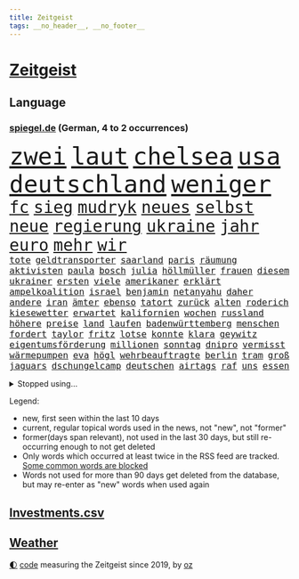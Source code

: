 ```yaml
---
title: Zeitgeist
tags: __no_header__, __no_footer__
---
```


# [Zeitgeist](https://oliz.io/zeitgeist/)

## Language

<h3><a href="https://www.spiegel.de" target="_blank">spiegel.de</a> (German, 4 to 2 occurrences)</h3>
<p style="font-family:monospace">
<span style="font-size:32pt"><a href="news_links.html#zwei" class="current">zwei</a></span>
<span style="font-size:32pt"><a href="news_links.html#laut" class="current">laut</a></span>
<span style="font-size:32pt"><a href="news_links.html#chelsea" class="current">chelsea</a></span>
<span style="font-size:32pt"><a href="news_links.html#usa" class="current">usa</a></span>
<span style="font-size:32pt"><a href="news_links.html#deutschland" class="current">deutschland</a></span>
<span style="font-size:32pt"><a href="news_links.html#weniger" class="current">weniger</a></span>
<br>
<span style="font-size:22pt"><a href="news_links.html#fc" class="current">fc</a></span>
<span style="font-size:22pt"><a href="news_links.html#sieg" class="current">sieg</a></span>
<span style="font-size:22pt"><a href="news_links.html#mudryk" class="new">mudryk</a></span>
<span style="font-size:22pt"><a href="news_links.html#neues" class="current">neues</a></span>
<span style="font-size:22pt"><a href="news_links.html#selbst" class="current">selbst</a></span>
<span style="font-size:22pt"><a href="news_links.html#neue" class="current">neue</a></span>
<span style="font-size:22pt"><a href="news_links.html#regierung" class="current">regierung</a></span>
<span style="font-size:22pt"><a href="news_links.html#ukraine" class="current">ukraine</a></span>
<span style="font-size:22pt"><a href="news_links.html#jahr" class="current">jahr</a></span>
<span style="font-size:22pt"><a href="news_links.html#euro" class="current">euro</a></span>
<span style="font-size:22pt"><a href="news_links.html#mehr" class="current">mehr</a></span>
<span style="font-size:22pt"><a href="news_links.html#wir" class="current">wir</a></span>
<br>
<span style="font-size:12pt"><a href="news_links.html#tote" class="current">tote</a></span>
<span style="font-size:12pt"><a href="news_links.html#geldtransporter" class="new">geldtransporter</a></span>
<span style="font-size:12pt"><a href="news_links.html#saarland" class="current">saarland</a></span>
<span style="font-size:12pt"><a href="news_links.html#paris" class="current">paris</a></span>
<span style="font-size:12pt"><a href="news_links.html#räumung" class="current">räumung</a></span>
<span style="font-size:12pt"><a href="news_links.html#aktivisten" class="current">aktivisten</a></span>
<span style="font-size:12pt"><a href="news_links.html#paula" class="new">paula</a></span>
<span style="font-size:12pt"><a href="news_links.html#bosch" class="current">bosch</a></span>
<span style="font-size:12pt"><a href="news_links.html#julia" class="current">julia</a></span>
<span style="font-size:12pt"><a href="news_links.html#höllmüller" class="new">höllmüller</a></span>
<span style="font-size:12pt"><a href="news_links.html#frauen" class="current">frauen</a></span>
<span style="font-size:12pt"><a href="news_links.html#diesem" class="current">diesem</a></span>
<span style="font-size:12pt"><a href="news_links.html#ukrainer" class="current">ukrainer</a></span>
<span style="font-size:12pt"><a href="news_links.html#ersten" class="current">ersten</a></span>
<span style="font-size:12pt"><a href="news_links.html#viele" class="current">viele</a></span>
<span style="font-size:12pt"><a href="news_links.html#amerikaner" class="current">amerikaner</a></span>
<span style="font-size:12pt"><a href="news_links.html#erklärt" class="current">erklärt</a></span>
<span style="font-size:12pt"><a href="news_links.html#ampelkoalition" class="current">ampelkoalition</a></span>
<span style="font-size:12pt"><a href="news_links.html#israel" class="current">israel</a></span>
<span style="font-size:12pt"><a href="news_links.html#benjamin" class="current">benjamin</a></span>
<span style="font-size:12pt"><a href="news_links.html#netanyahu" class="current">netanyahu</a></span>
<span style="font-size:12pt"><a href="news_links.html#daher" class="current">daher</a></span>
<span style="font-size:12pt"><a href="news_links.html#andere" class="current">andere</a></span>
<span style="font-size:12pt"><a href="news_links.html#iran" class="current">iran</a></span>
<span style="font-size:12pt"><a href="news_links.html#ämter" class="current">ämter</a></span>
<span style="font-size:12pt"><a href="news_links.html#ebenso" class="current">ebenso</a></span>
<span style="font-size:12pt"><a href="news_links.html#tatort" class="current">tatort</a></span>
<span style="font-size:12pt"><a href="news_links.html#zurück" class="current">zurück</a></span>
<span style="font-size:12pt"><a href="news_links.html#alten" class="current">alten</a></span>
<span style="font-size:12pt"><a href="news_links.html#roderich" class="new">roderich</a></span>
<span style="font-size:12pt"><a href="news_links.html#kiesewetter" class="new">kiesewetter</a></span>
<span style="font-size:12pt"><a href="news_links.html#erwartet" class="current">erwartet</a></span>
<span style="font-size:12pt"><a href="news_links.html#kalifornien" class="current">kalifornien</a></span>
<span style="font-size:12pt"><a href="news_links.html#wochen" class="current">wochen</a></span>
<span style="font-size:12pt"><a href="news_links.html#russland" class="current">russland</a></span>
<span style="font-size:12pt"><a href="news_links.html#höhere" class="current">höhere</a></span>
<span style="font-size:12pt"><a href="news_links.html#preise" class="current">preise</a></span>
<span style="font-size:12pt"><a href="news_links.html#land" class="current">land</a></span>
<span style="font-size:12pt"><a href="news_links.html#laufen" class="current">laufen</a></span>
<span style="font-size:12pt"><a href="news_links.html#badenwürttemberg" class="current">badenwürttemberg</a></span>
<span style="font-size:12pt"><a href="news_links.html#menschen" class="current">menschen</a></span>
<span style="font-size:12pt"><a href="news_links.html#fordert" class="current">fordert</a></span>
<span style="font-size:12pt"><a href="news_links.html#taylor" class="current">taylor</a></span>
<span style="font-size:12pt"><a href="news_links.html#fritz" class="current">fritz</a></span>
<span style="font-size:12pt"><a href="news_links.html#lotse" class="new">lotse</a></span>
<span style="font-size:12pt"><a href="news_links.html#konnte" class="current">konnte</a></span>
<span style="font-size:12pt"><a href="news_links.html#klara" class="current">klara</a></span>
<span style="font-size:12pt"><a href="news_links.html#geywitz" class="new">geywitz</a></span>
<span style="font-size:12pt"><a href="news_links.html#eigentumsförderung" class="new">eigentumsförderung</a></span>
<span style="font-size:12pt"><a href="news_links.html#millionen" class="current">millionen</a></span>
<span style="font-size:12pt"><a href="news_links.html#sonntag" class="current">sonntag</a></span>
<span style="font-size:12pt"><a href="news_links.html#dnipro" class="current">dnipro</a></span>
<span style="font-size:12pt"><a href="news_links.html#vermisst" class="current">vermisst</a></span>
<span style="font-size:12pt"><a href="news_links.html#wärmepumpen" class="current">wärmepumpen</a></span>
<span style="font-size:12pt"><a href="news_links.html#eva" class="current">eva</a></span>
<span style="font-size:12pt"><a href="news_links.html#högl" class="new">högl</a></span>
<span style="font-size:12pt"><a href="news_links.html#wehrbeauftragte" class="current">wehrbeauftragte</a></span>
<span style="font-size:12pt"><a href="news_links.html#berlin" class="current">berlin</a></span>
<span style="font-size:12pt"><a href="news_links.html#tram" class="current">tram</a></span>
<span style="font-size:12pt"><a href="news_links.html#groß" class="current">groß</a></span>
<span style="font-size:12pt"><a href="news_links.html#jaguars" class="new">jaguars</a></span>
<span style="font-size:12pt"><a href="news_links.html#dschungelcamp" class="current">dschungelcamp</a></span>
<span style="font-size:12pt"><a href="news_links.html#deutschen" class="current">deutschen</a></span>
<span style="font-size:12pt"><a href="news_links.html#airtags" class="new">airtags</a></span>
<span style="font-size:12pt"><a href="news_links.html#raf" class="current">raf</a></span>
<span style="font-size:12pt"><a href="news_links.html#uns" class="current">uns</a></span>
<span style="font-size:12pt"><a href="news_links.html#essen" class="current">essen</a></span>
</p>
<details>
<summary>Stopped using...</summary>
<p class="former" style="font-size:12pt">
hsv(815) digitalisierung(814) ebenfalls(814) geduld(814) gestartet(814) innenminister(814) korruption(814) mannschaft(814) wirkte(814) atmosphäre(813) bundestags(813) doku(813) stunde(813) äußern(813) behandlung(812) entlastet(812) moderne(812) schlug(812) wahlen(812) abends(811) angeklagter(811) denken(811) depressionen(811) interne(811) klimaneutral(811) krankenhäusern(811) positive(811) witz(811) bitten(810) eingeschränkt(810) evakuiert(810) mainz(810) 75(809) drama(809) erholung(809) gelände(809) gesamte(809) prüfung(809) recep(809) richterin(809) tayyip(809) unabhängige(809) versteigert(809) vorbereitet(809) antreten(808) bedenken(808) einstigen(808) festnahmen(808) ließen(808) mali(808) syrien(808) uhr(808) verhandelt(808) anspruch(807) augsburg(807) erklärte(807) geplanten(807) insgesamt(807) niederlanden(807) rassistisch(807) schwangere(807) umwelt(807) veranstaltung(807) verschieben(807) behandelt(806) breit(806) eintracht(806) halben(806) himmel(806) klaren(806) maske(806) märchen(806) nominiert(806) selben(806) usbehörden(806) betriebe(805) einführen(805) einzug(805) erteilt(805) fahrrad(805) gebrochen(805) kiel(805) anthony(804) badenwürttembergs(804) benzin(804) dominiert(804) eingebrochen(804) geworfen(804) julian(804) weißen(804) ziemlich(804) bestraft(803) fuhr(803) möglichst(803) rat(803) sc(803) schießt(803) verbindung(803) wiederholt(803) abgang(802) amerikanischen(802) belarussische(802) durchsuchungen(802) entdecken(802) gehören(802) islamischen(802) jahrzehntelang(802) sinn(802) infektion(801) klubs(801) drastische(800) eigentümer(800) null(800) schottland(800) demonstrationen(799) falschen(799) ministerpräsidentin(799) stärke(799) indes(798) jemen(798) siegte(798) stream(798) verbrechen(798) begründet(797) olympische(797) organisation(797) schülerinnen(797) vw(797) beteiligung(796) debatten(796) impfstoff(796) modell(796) auftrag(795) demokratische(795) gering(795) küstenwache(795) siegen(795) verbände(795) belegen(794) pflegekräfte(794) affäre(792) lücke(792) vorgaben(791) brach(790) nachbar(789) verwickelt(789) verhandeln(788) teilnahme(787) apps(786) favorit(786) griechischen(786) verwaltungsgericht(786) exporte(785) vieles(785) s(783) enttäuschung(782) folter(782) alexandra(781) bangt(781) empfehlung(780) aufgefunden(779) stellung(779) rang(778) kassieren(777) syrer(777) uhaft(776) bundesverfassungsgericht(775) rutschte(774) schock(773) sarah(772) schmerz(770) bundesnetzagentur(769) jurist(769) sogenannten(769) olympia(767) kleinkind(763) erhebliche(762) nächstes(762) zeitung(759) härtere(755) heizen(754) sprit(754) bbc(752) drohne(752) 85(749) maschinen(746) mehren(745) ärmelkanal(745) brachten(739) heidelberg(722) polizeiruf(714) zusätzlichen(705) fotografiert(697) diagnose(695) gezielt(687) rückgang(671) medaille(668) hochschulen(660) verantwortliche(649) politikern(648) zusammengebrochen(647) orte(646) athen(645) strebt(645) bewirbt(641) gebeten(630) angebote(627) westlichen(618) zwischenfall(617) werte(614) trost(601) holz(596) gestanden(594) 800(589) gefilmt(571) kontinent(571) gegend(569) arte(551) morgens(551) rereportage(551) brannte(548) irre(541) 9(537) chaotischen(532) insbesondere(531) sichtbar(520) gremium(518) erfolglos(517) einführung(516) vertretung(515) lebten(514) fossilen(511) fraktion(509) staatskonzern(495) 400000(489) funktionen(488) verstecken(481) nachmittag(479) meldeten(468) draghi(466) koalitionsvertrag(459) emotionen(449) mutmaßliches(447) vermitteln(444) zeitpunkt(436) volksverhetzung(435) zurückgezogen(433) einander(432) gasversorgung(431) strackzimmermann(429) parlamentarier(428) rotterdam(425) abu(424) inklusive(423) schlimme(422) härte(421) luftwaffe(420) schülerin(419) töchtern(419) betrüger(414) stadtteil(414) generationen(413) summen(411) rande(407) auge(405) geringer(405) gestiegene(404) regierungen(403) trip(403) quält(399) historischer(397) mache(396) begehen(395) auseinandersetzungen(394) außenministerium(393) brandbrief(389) gelb(389) dinosaurier(387) meteorologen(387) loch(386) diskussionen(384) swift(383) teuerung(378) angekündigte(377) gedenkt(375) senden(374) brown(370) klappt(370) bronze(369) bundesinnenministerin(369) südosten(365) menschenrechtler(364) 68(362) bat(362) gefechte(360) wolf(357) kahn(354) verringern(351) donezk(349) mitgliedstaaten(347) mutigen(346) gerichte(344) 2002(343) großbrand(341) brandanschlag(340) entführung(340) verzweifeln(339) aufgeklärt(338) erneuert(336) teilten(336) einheit(332) fremd(330) erstem(329) reichweite(327) sofortige(326) vereinigte(319) premierministerin(318) verwaltung(314) schülern(313) gitter(309) problems(308) straßburg(306) stammen(305) krause(304) geplanter(303) terror(303) lücken(301) arbeitszeit(299) taktik(298) inakzeptable(295) odessa(294) spiegelbildungsnewsletter(294) stoff(294) fußballspiel(293) linkspartei(293) beschuldigten(290) schneiden(290) rekordtief(289) austausch(288) erneuerbare(288) töchter(288) nukleare(287) typ(285) 34(284) baustelle(284) zugriff(281) energiesparen(280) sexualisierte(280) wappnen(280) breiten(279) obergrenze(279) austricksen(278) messerattacke(277) hochrangige(275) schnellere(275) günstige(274) rahmen(274) nationalelf(270) spart(270) kriegsführung(268) sizilien(267) house(266) abgrund(264) g7(263) spürt(261) ernste(257) spannung(257) zuschauern(257) beigelegt(256) täters(256) 24jährige(254) speichern(252) einsetzt(251) gewalttaten(250) schönen(250) haare(248) pipelines(248) indische(246) taugt(246) bayreuth(244) generalstaatsanwaltschaft(244) stichwahl(244) nachvollziehbar(241) übergriffen(241) gefangenenaustausch(239) filialen(238) ifoinstituts(237) lokführer(236) mannheim(234) gefährdete(233) unterlag(231) fragwürdige(230) gepäck(230) hoeneß(229) uli(229) netzagenturchef(227) prinzessin(227) verfassungswidrig(226) schonen(225) westjordanland(225) hitze(224) isoliert(224) airport(223) längerer(220) lösungen(220) syrischen(220) vereidigt(220) managerin(219) suchte(219) angeschlagenen(218) vermittelte(218) waggons(218) besitzt(217) dauerhaften(217) r(217) regierungsbildung(215) titelverteidiger(215) affenpocken(214) budget(214) fdppolitikerin(214) libanon(214) brittney(213) griner(213) sanktionieren(213) debattiert(212) 16jährigen(211) erdoğans(211) 110(210) nachbesserungen(210) usbasketballerin(210) angeschossen(209) black(207) verschleiert(207) toben(206) kapazitäten(204) henry(203) ruben(203) handgreiflich(202) provozieren(201) manch(200) tempel(200) zunehmender(200) übung(199) weltrekord(197) attestiert(196) jimmy(196) 9eurotickets(195) defekt(195) terrororganisation(195) bestimmter(194) kaputte(194) medikament(194) neuseelands(194) erobern(190) intervention(190) misshandelt(190) neustart(190) afdpolitiker(189) ausgewählt(189) wmhalbfinale(189) arbeiteten(188) artikel(187) erfinder(186) jubelte(186) bruttoinlandsprodukt(184) angelegte(183) plädieren(183) ryan(182) genauer(181) stützen(181) 20jähriger(180) geeigneten(179) detonationen(176) hessische(176) portugals(176) reservisten(176) strich(176) cumexaffäre(175) freizeit(175) hungernden(175) misere(175) unzufriedene(175) vorschreiben(175) demonstrant(173) 27jährige(172) weltstar(172) brandstifter(171) frauenrechte(171) schlägerei(170) frist(169) koffer(169) lucas(169) oslo(169) schadstoffe(169) gartenkolumne(168) gekürt(168) kultusminister(168) bestechung(167) ema(167) usraumfahrtbehörde(167) antisemitismusvorwürfen(166) folgten(166) versorger(166) digitale(165) gaskrise(165) zugezogen(165) importverbot(163) schwede(163) angehoben(161) historikerin(160) klausmichael(160) schleuser(160) zurückhaltung(160) privater(159) gruppenphase(158) besprüht(157) dach(157) klimafreundlich(157) tribut(157) service(156) effektiv(155) offenlegen(155) japanischer(154) lautes(154) expertinnen(153) motorradfahrer(153) 6000(152) effekt(152) fahrerin(152) sterling(152) ellen(151) unterkunft(151) teenagern(149) 40jährige(148) korrekt(148) kulturpolitik(148) schmelzen(148) technisch(148) drohnenangriff(147) aufatmen(146) gründet(146) kanalinsel(146) prostitution(146) seltsam(146) lizzo(145) diana(144) nation(144) üblich(144) gelohnt(143) ron(143) durchs(142) postfaschistische(142) dopingprobe(141) dopings(141) streiks(141) abgeräumt(140) verabschiedete(140) berechnungen(139) einladung(139) exweltmeister(138) hoffnungsträger(138) verpflichtungen(138) auszusetzen(137) desantis(136) gaspreis(136) leistet(136) shitstorm(135) 14jährige(134) bach(134) haken(133) harmlos(133) home(133) massenhaft(133) uswahl(133) 27jähriger(132) selbstbewusstsein(132) smart(132) spätsommer(132) tv+(132) wunderbar(132) usstaat(131) angezeigt(130) rot(130) zusammenprall(130) energiequelle(128) falten(128) gehörten(128) anhaltender(127) aufbegehren(127) ussenat(127) wenigstens(127) beworben(126) gezielten(126) hilfspaket(126) regenfällen(126) sicherer(126) ermordete(125) samuel(125) eismassen(124) lebensgefährliche(124) extremismus(123) faktoren(123) alex(122) deutlicher(122) musikers(122) geldwäsche(121) klargestellt(121) rowling(121) energiepauschale(120) oppositionschef(120) achtziger(119) cumex(119) gänzlich(119) schiefgehen(119) skizziert(119) staatsstreich(119) befürworten(118) verlage(118) wunderkind(118) angeblicher(117) atlantik(117) berechnet(117) drehbuchautor(117) erforderlich(117) forschern(117) glaubte(117) saisonsieg(116) behindert(115) fdpvize(115) handschlag(114) offenlegung(113) regisseurin(113) vorangekommen(113) celsius(112) fauci(112) fristverlängerung(112) kanadischen(112) kurznachrichtendienst(112) mainzer(112) usbörsenaufsicht(112) verfassungsgericht(112) videotest(112) bösewicht(111) erzeugt(111) verprügelt(111) bauart(110) geteilt(110) igor(110) elektroschrott(107) listen(107) abpfiff(106) bereut(106) luftangriff(106) nationalsozialismus(106) unabhängigen(106) vorurteile(106) machtmissbrauch(105) parteiübergreifend(105) zeitlich(105) eingeführten(104) jk(104) andré(103) ber(103) gedrosselt(103) strafrechtliche(103) stromkosten(103) branchen(102) rechtsradikale(102) roboter(102) sadness(102) triangle(102) abgelöst(101) blockierten(101) bundesnetzagenturchef(101) leyens(101) strompreisbremse(101) tigray(101) befreiten(99) geschlecht(99) mondmission(99) abtrünnigen(98) gegenangriff(98) hinweisgeber(98) krone(98) rausgeworfen(98) modewelt(97) wohnraum(97) fachmesse(96) stromausfällen(96) abermals(95) bootsunglück(95) fortschrittlich(95) spiels(95) sprangen(95) forscherin(94) pflichten(94) euparlaments(93) ios(93) vakzinen(93) fortschritte(92) prozessauftakt(92) it's(91) mitteilte(91) stärkere(91) wirtschaftsinteressen(91) allgegenwärtig(90) arbeitgeberpräsident(90) arbeitszeiterfassung(90) brennholz(90) charakter(90) dauerkrise(90) dulger(90) einwanderung(90) floridas(90) nahbar(90) penibel(90) verschenkt(90) wlan(90) balkanroute(89) brutalität(89) degeneres(89) extremistische(89) geldentzug(89) grenzgebiet(89) kassierer(89) opel(89) schäuble(89) windsors(89) bedeutende(88) matthäus(88) neymar(88) rückschlägen(88) sofortiger(88) östlund(88) ausscheiden(87) eisenbahner(87) finanzämter(87) haustier(87) lobte(87) maßnahmenpaket(87) nacken(87) routine(87) watch(87) álvarez(87) 800000(86) angepasste(86) aufgenommenen(86) heiko(86) kündigungen(86) sauber(86) 47jähriger(85) boomer(85) dreieinhalb(85) düpierte(85) früherkennung(85) geschleust(85) harmlosen(85) höheren(85) juliane(85) store(85) superspreaderevent(85) belastungsgrenze(84) daniela(84) einflussreichsten(84) imperialismus(84) iocpräsident(84) nominierungen(84) ode(84) verfilmt(84) verhältnissen(84) haushaltsausschuss(83) härtesten(83) manches(83) steuerrecht(83) strategischen(83) teamkollegen(83) zitiert(83) 27jährigen(82) bauarbeiter(82) bundeswehrverband(82) gehüllt(82) hungersnot(82) regimes(82) symbole(82) unstimmigkeiten(82) wiktor(82) benennen(81) besiegen(81) durchgehalten(81) katze(81) kolonien(81) kreativen(81) mögen(81) verschwörungsideologien(81) vizepräsidentin(81) waffenhändler(81) 53jährige(80) benennt(80) dahintersteckt(80) guttenberg(80) karltheodor(80) nachhaltigkeitsziele(80) poetische(80) soldatin(80) ausgestanden(79) belgiens(79) giroud(79) isolierung(79) olivier(79) sportdirektor(79) verbandes(79) wahlsieg(79) alleingelassen(78) dahmer(78) debütroman(78) erzielen(78) exwirecardchef(78) faschistischen(78) judith(78) polare(78) razzien(78) staatlicher(78) umfassend(78) verrückten(78) wmgastgeber(78) wärmen(78) 153(77) 3500(77) ausbreiten(77) finanzausschuss(77) geheimdokumente(77) rechtsnationalen(77) benachteiligten(76) facebookmutter(76) großrazzia(76) schreiner(76) warburg(76) fatal(75) massenweise(75) milliardenschweres(75) applenutzer(74) dominik(74) festnehmen(74) hilary(74) intensiv(74) reichensteuer(74) sozialdemokrat(74) 7500(73) bosnienherzegowina(73) düngemittel(73) kohl(73) neunziger(73) portugiesische(73) schräge(73) verharmlost(73) besitz(72) gekehrt(72) militärbasen(72) revolutionsgarden(72) bereichen(71) fahrplan(71) forscht(71) getarnt(71) indonesien(71) medienschaffende(71) sec(71) spitznamen(71) ausgesperrt(70) carter(70) präferenz(70) 02rückstand(69) altem(69) ausmachen(69) desaströsen(69) dwd(69) eugipfel(69) feindselige(69) streits(69) vorziehen(69) erinnerte(68) karlheinz(68) leukämie(68) rummenigge(68) synagoge(68) teenagerin(68) uraltes(68) dave(67) entzug(67) flüchtenden(67) höchststrafe(67) abbruch(66) hardlinern(66) kapitalmarkt(66) mia(66) ministerpräsidentenkonferenz(66) mittlerer(66) rentenalter(66) rufe(66) solidarisieren(66) weint(66) berufsgruppen(65) chaotische(65) energiepreisbremse(65) friedensnobelpreis(65) iskämpfer(65) usfußball(65) arbeitsvertrag(64) baumaterialien(64) defensive(64) haftbefehle(64) schuldspruch(64) verwandelte(64) aufzuhören(63) detonation(63) erben(63) falschinformationen(63) todesstrafe(63) emanzipation(62) expolizisten(62) freigekommen(62) kriminalfall(62) achtmal(61) aufschlag(61) ausrufen(61) entzogen(61) exiliranerin(61) tankstellen(61) verurteilungen(61) designierte(60) ersticken(60) unterdrücken(60) energieministerin(59) fahrplanwechsel(59) nachlässigkeit(59) schrauben(59) tafeln(59) unerbittlich(59) belgorod(58) chili(58) euparlamentarier(58) gorillas(58) grausam(58) konsulats(58) lebzeiten(58) neuerliche(58) verfehlen(58) vorige(58) chronisch(57) einheimische(57) gefälscht(57) getir(57) herbeiführen(57) ioc(57) kopfhörer(57) marginal(57) regierungskommission(57) sorgerecht(57) unberechenbar(57) argentinische(56) derben(56) grant(56) konstantin(56) konstruiert(56) kuhle(56) leidenschaft(56) spacex(56) geiselhaft(55) generalbundesanwalt(55) pils(55) ausverkauft(54) europaparlaments(54) fiasko(54) ausschalten(53) flüchtlingsheim(53) gezerrt(53) grüße(53) hang(53) komödien(53) krishnan(53) landebahnen(53) machtverhältnisse(53) staunen(53) absurde(52) anschlagsserie(52) beworfen(52) blattgemüse(52) filmpreis(52) human(52) kinderkliniken(52) kinderstationen(52) kitapflicht(52) pfleger(52) queere(52) regierungsoberhaupt(52) rights(52) zuständigen(52) ausgebuht(51) rundumschlag(51) sympathie(51) tübinger(51) vorsieht(51) digitaler(50) drohnenangriffe(50) erprobte(50) farm(50) kinderbücher(50) nächtlichen(50) rekrutieren(50) eritreische(49) herausfinden(49) stauen(49) talentierten(49) uscharts(49) 56jährigen(48) filtern(48) reading(48) vielfältig(48) 21jährige(47) beeindrucken(47) besserer(47) gewalttätiger(47) schauten(47) unangekündigt(47) zigaretten(47) zutage(47) billie(46) boeing(46) eilish(46) erdrutschen(46) großmeister(46) philip(46) ruinen(46) warfen(45) worlds(45) ausharren(44) klebt(44) menschenrechtsverstöße(44) sozialamt(44) ulm(44) amir(43) autoreifen(43) chinareise(43) herauskommt(43) häufigsten(43) knie(43) langfristigen(43) darknet(42) lockdowns(42) meiden(42) netzwerke(42) energieagentur(41) heftigsten(41) klingeln(41) potenziell(41) ramaphosa(41) reichlich(41) südafrikas(41) überreicht(41) andernorts(40) atwood(40) charme(40) drogensucht(40) grenzregion(40) margaret(40) winterhilfe(40) wurm(40) leichtigkeit(39) niemandem(39) prediger(39) blauen(38) capitals(38) dhabi(38) gentleman(38) industriestaaten(38) owetschkin(38) psychiatrischen(38) schutzschirm(38) twitters(38) plastik(37) renaissance(37) unbemannte(37) verzögerte(37) glatt(36) präsidentschaftskandidatur(36) skepsis(36) stabilisieren(36) expartner(35) expartnerin(35) klimaklub(35) bezüglich(34) co₂abgabe(34) eingetreten(34) entscheidender(34) fußballbund(34) i̇mamoğlu(34) podestplatz(34) rabattaktionen(34) treu(34) aufpreis(33) backstreet(33) blicke(33) eintrittsalter(33) istanbuls(33) langfristige(33) trek(33) 13jährige(32) bali(32) boys(32) tribüne(32) ungehorsam(32) verbinden(32) awdijiwka(31) brilliert(31) männlich(31) realistisch(31) rex(31) schädel(31) sparsamkeit(31) tyrannosaurus(31) babyboomer(30) coronazeit(30) heizöl(30) ärgerlich(30) übersteht(30) 2004(29) demokratien(29) deutschlandfunk(29) lauter(29) popikone(29) wirecardchef(29) a9(28) floppen(28) nordeuropa(28) stricken(28) todesfolge(28) ukrainerinnen(28) wärmepumpe(28) exekutiert(27) gastarbeitern(27) gegensatz(27) meilenstein(27) tarifbeschäftigten(27) 1991(26) arztpraxen(26) ergriff(26) fiebersäfte(26) körperlicher(26) mobilfunknetz(26) siegfried(26) wunderschöne(26) anrichten(25) deschamps(25) portugiese(25) afdbundestagsabgeordnete(24) microsofts(24) murdoch(24) rupert(24) abwehr(23) bildchefredakteur(23) erliegt(23) gefoltert(23) habhaft(23) hilfslieferungen(23) innenleben(23) schmerzt(23) usjournalist(23) abgesegnet(22) abschrecken(22) autounfalls(22) einhorn(22) exmitarbeiter(22) führungsebene(22) goldenen(22) jay(22) laptop(22) leno(22) redaktionsräume(22) surface(22) territoriums(22) usmoderator(22) verheirateten(22) verlorene(22) auswärtigen(21) munter(21) nico(21) orionkapsel(21) scheidende(21) verbannt(21) aufgibt(20) cannabisöl(20) diwchef(20) fratzscher(20) genozid(20) krankenschwestern(20) orion(20) rsvirus(20) youtuber(20) anspannung(19) beraterfirmen(19) bevölkerungsschutz(19) traumjob(19) unterzogen(19) check(18) genitalien(18) jüngstes(18) schneefällen(18) sperrte(18) studio(18) support(18) weltmeisterschaften(18) zerbrochen(18) coronafolgen(17) eisige(17) fitness(17) ronaldos(17) 125000(16) bräuchten(16) guillermo(16) sachbeschädigung(16) warnstreik(16) dschenin(15) durchkämmt(15) entrüstung(15) gestalten(15) löffel(15) protestler(15) u9(15) usautor(15) box(14) coronahilfen(14) durchgreifen(14) flecken(14) gaal(14) geklebt(14) infektionswelle(14) irische(14) kitamisere(14) koordinieren(14) landeshauptstadt(14) senkrecht(14) advent(13) f35kampfjets(13) festliche(13) geprobt(13) quest(13) vrbrille(13) maier(12) militärhilfe(12) missbrauchte(12) nasser(12) schulsystem(12) stadelheim(12) südamerikaner(12) übergossen(12) abgewiesen(11) absolut(11) auszuscheiden(11) itexperten(11) medizinischer(11) messis(11) podcastfolge(11) vergrößern(11)
</p>
</details>
<p>Legend:
<ul>
<li><span class="new">new</span>, first seen within the last 10 days</li>
<li><span class="current">current</span>, regular topical words used in the news, not "new", not "former"</li>
<li><span class="former">former(days span relevant)</span>, not used in the last 30 days, but still re-occurring enough to not get deleted</li>
<li>Only words which occurred at least twice in the RSS feed are tracked. <a href="language/filters.py">Some common words are blocked</a></li>
<li>Words not used for more than 90 days get deleted from the database, but may re-enter as "new" words when used again</li>
</ul>
</p>

## [Investments](investments.html)[.csv](investments.csv)

## [Weather](weather.html)

<footer>
<a href="javascript:toggleTheme()" class="nav">🌓</a>
<a href="https://github.com/ooz/zeitgeist">code</a> measuring the Zeitgeist since 2019, by <a href="https://oliz.io">oz</a>
</footer>
